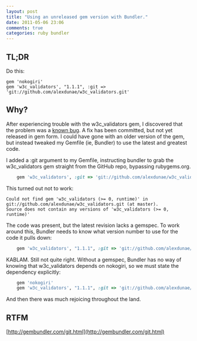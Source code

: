 ```yaml
---
layout: post
title: "Using an unreleased gem version with Bundler."
date: 2011-05-06 23:06
comments: true
categories: ruby bundler
---
```

## TL;DR

Do this:

    gem 'nokogiri'
    gem 'w3c_validators', "1.1.1", :git => 'git://github.com/alexdunae/w3c_validators.git'

## Why?

After experiencing trouble with the w3c_validators gem, I discovered that the problem was a [known bug](https://github.com/alexdunae/w3c_validators/issues/3).  A fix has been committed, but not yet released in gem form.  I could have gone with an older version of the gem, but instead tweaked my Gemfile (ie, Bundler) to use the latest and greatest code.

I added a :git argument to my Gemfile, instructing bundler to grab the w3c_validators gem straight from the GitHub repo, bypassing rubygems.org.

``` ruby
    gem 'w3c_validators', :git => 'git://github.com/alexdunae/w3c_validators.git'
```

This turned out not to work:

    Could not find gem 'w3c_validators (>= 0, runtime)' in 
    git://github.com/alexdunae/w3c_validators.git (at master).
    Source does not contain any versions of 'w3c_validators (>= 0, runtime)'

The code was present, but the latest revision lacks a gemspec.  To work around this, Bundler needs to know what version number to use for the code it pulls down:

``` ruby
    gem 'w3c_validators', "1.1.1", :git => 'git://github.com/alexdunae/w3c_validators.git'
```

KABLAM.  Still not quite right.  Without a gemspec, Bundler has no way of knowing that w3c_validators depends on nokogiri, so we must state the dependency explicitly:

``` ruby
    gem 'nokogiri'
    gem 'w3c_validators', "1.1.1", :git => 'git://github.com/alexdunae/w3c_validators.git'
```

And then there was much rejoicing throughout the land.

## RTFM

[http://gembundler.com/git.html](http://gembundler.com/git.html)
